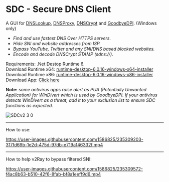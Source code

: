 # SDC - Secure DNS Client
A GUI for [DNSLookup](https://github.com/ameshkov/dnslookup), [DNSProxy](https://github.com/AdguardTeam/dnsproxy), [DNSCrypt](https://github.com/DNSCrypt/dnscrypt-proxy) and [GoodbyeDPI](https://github.com/ValdikSS/GoodbyeDPI). (Windows only)

- *Find and use fastest DNS Over HTTPS servers.*
- *Hide SNI and website addresses from ISP.*
- *Bypass YouTube, Twitter and any SNI/DNS based blocked websites.*
- *Encode and decode DNSCrypt STAMP (sdns://).*

Requirements: .Net Destop Runtime 6.<br>
Download Runtime x64: [runtime-desktop-6.0.16-windows-x64-installer](https://dotnet.microsoft.com/en-us/download/dotnet/thank-you/runtime-desktop-6.0.16-windows-x64-installer)<br>
Download Runtime x86: [runtime-desktop-6.0.16-windows-x86-installer](https://dotnet.microsoft.com/en-us/download/dotnet/thank-you/runtime-desktop-6.0.16-windows-x86-installer)<br>
Download App: [Click here](https://github.com/msasanmh/SecureDNSClient/releases)<br>

**Note:**
*some antivirus apps raise alert as PUA (Potentially Unwanted Application) for WinDivert which is used by GoodbyeDPI.*
*If your antivirus detects WinDivert as a threat, add it to your exclusion list to ensure SDC functions as expected.*

![SDCv2 3 0](https://github.com/msasanmh/SecureDNSClient/assets/1586825/e3112c22-b0a2-4f23-8e17-3c30042a7b13)

---
How to use:

https://user-images.githubusercontent.com/1586825/235309203-317fd69b-1e2d-475d-97db-e719a146332f.mp4

---
How to help v2Ray to bypass filtered SNI:

https://user-images.githubusercontent.com/1586825/235309572-f4ac8b63-b510-42f6-8fab-bf8a1eeff9d6.mp4


